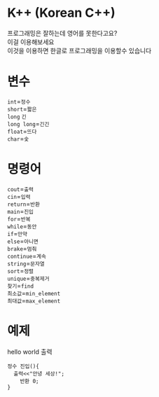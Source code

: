# K++ (Korean C++)
프로그래밍은 잘하는데 영어를 못한다고요?\
이걸 이용해보세요\
이것을 이용하면 한글로 프로그래밍을 이용할수 있습니다
# 변수
`int`=`정수`\
`short`=`짧은`\
`long` `긴`\
`long long`=`긴긴`\
`float`=`뜨다`\
`char`=`숯`
# 명령어
`cout`=`출력`\
`cin`=`입력`\
`return`=`반환`\
`main`=`진입`\
`for`=`반복`\
`while`=`동안`\
`if`=`만약`\
`else`=`아니면`\
`brake`=`멈춰`\
`continue`=`계속`\
`string`=`문자열`\
`sort`=`정렬`\
`unique`=`중복제거`\
`찾기`=`find`\
`최소값`=`min_element`\
`최대값`=`max_element`
# 예제
hello world 출력
```
정수 진입(){
  출력<<"안녕 세상!";
	반환 0;
}
```
